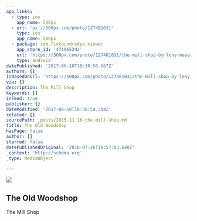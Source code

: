 ```yaml
---
app_links:
  - type: ios
    app_name: 500px
  - url: 'px://500px.com/photo/127481031'
    type: ios
    app_name: 500px
  - package: com.fivehundredpx.viewer
    app_store_id: '471965292'
    url: 'https://500px.com/photo/127481031/the-mill-shop-by-lony-meyer'
    type: android
datePublished: '2017-06-10T18:30:56.667Z'
authors: []
isBasedOnUrl: 'https://500px.com/photo/127481031/the-mill-shop-by-lony-meyer'
via: {}
description: The Mill Shop
keywords: []
inFeed: true
publisher: {}
dateModified: '2017-06-10T18:30:54.304Z'
related: []
sourcePath: _posts/2015-11-16-the-mill-shop.md
title: The Old Woodshop
hasPage: false
author: []
starred: false
datePublishedOriginal: '2016-07-26T19:57:03.648Z'
_context: 'http://schema.org'
_type: MediaObject

---
```

<article style=""><img src="https://s3-us-west-2.amazonaws.com/the-grid-img/p/77e1503b617af9cf92dea84dbe42f22906fdb777.jpg" /><h1>The Old Woodshop</h1><p>The Mill Shop</p></article>